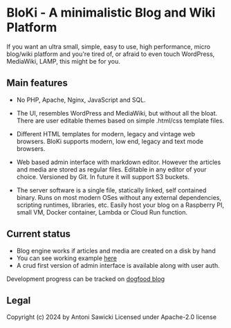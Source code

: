 # BloKi - A minimalistic Blog and Wiki Platform

If you want an ultra small, simple, easy to use, high performance, micro blog/wiki platform and you're tired of, or afraid to even touch WordPress, MediaWiki, LAMP, this might be for you.

## Main features

- No PHP, Apache, Nginx, JavaScript and SQL.

- The UI, resembles WordPress and MediaWiki, but without all the bloat. There are user editable themes based on simple .html/css template files. 

- Different HTML templates for modern, legacy and vintage web browsers. BloKi supports modern, low end, legacy and text mode browsers.

- Web based admin interface with markdown editor. However the articles and media are stored as regular files. Editable in any editor of your choice. Versioned by Git. In future it will support S3 buckets.

- The server software is a single file, statically linked, self contained binary. Runs on most modern OSes without any external dependencies, scripting runtimes, libraries, etc. Easily host your blog on a Raspberry PI, small VM, Docker container, Lambda or Cloud Run function.


## Current status

- Blog engine works if articles and media are created on a disk by hand
- You can see working example [here](https://blog.tenox.net/)
- A crud first version of admin interface is available along with user auth.

Development progress can be tracked on [dogfood blog](https://blog.tenox.net/)

## Legal
Copyright (c) 2024 by Antoni Sawicki
Licensed under Apache-2.0 license